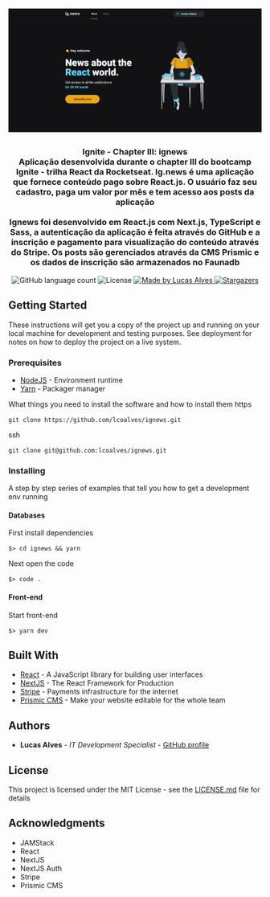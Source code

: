 <h1 align="center">
  <img alt="Ignite - Chapter III: ignews" title="Ignite - Chapter III: ignews" src=".github/ignews.png" width="800px" />
</h1>

<h3 align="center">
  Ignite - Chapter III: ignews
  <br>
  Aplicação desenvolvida durante o chapter III do bootcamp Ignite - trilha React da Rocketseat. Ig.news é uma aplicação que fornece conteúdo pago sobre React.js. O usuário faz seu cadastro, paga um valor por mês e tem acesso aos posts da aplicação
  <br>
  <br>
  Ignews foi desenvolvido em React.js com Next.js, TypeScript e Sass, a autenticação da aplicação é feita através do GitHub e a inscrição e pagamento para visualização do conteúdo através do Stripe. Os posts são gerenciados através da CMS Prismic e os dados de inscrição são armazenados no Faunadb
</h3>

<!-- <p align="center">See in action: <a href="https://www.notion.so/Desafio-02-Componentizando-a-aplica-o-b9f0f025c95b437699d0c3115f55b0f1">click here</a></p> -->

<p align="center">
  <img alt="GitHub language count" src="https://img.shields.io/github/languages/count/lcoalves/ignews?color=%2304D361">

  <img alt="License" src="https://img.shields.io/badge/license-MIT-%2304D361">

  <a href="https://github.com/lcoalves">
    <img alt="Made by Lucas Alves" src="https://img.shields.io/badge/made%20by-Lucas%20Alves-%2304D361">
  </a>

  <a href="https://github.com/lcoalves/ignews/stargazers">
    <img alt="Stargazers" src="https://img.shields.io/github/stars/lcoalves/ignews?style=social">
  </a>
</p>

## Getting Started

These instructions will get you a copy of the project up and running on your local machine for development and testing purposes. See deployment for notes on how to deploy the project on a live system.

### Prerequisites
- [NodeJS](https://nodejs.org/en/) - Environment runtime
- [Yarn](https://yarnpkg.com/getting-started/install) - Packager manager

What things you need to install the software and how to install them
https
```
git clone https://github.com/lcoalves/ignews.git
```
ssh
```
git clone git@github.com:lcoalves/ignews.git
```

### Installing

A step by step series of examples that tell you how to get a development env running

#### Databases
First install dependencies
```
$> cd ignews && yarn
```
Next open the code
```
$> code .
```

#### Front-end
Start front-end
```
$> yarn dev
```

## Built With

* [React](https://reactjs.org/docs/getting-started.html) - A JavaScript library for building user interfaces
* [NextJS](https://nextjs.org/docs) - The React Framework
for Production
* [Stripe](https://stripe.com/docs) - Payments infrastructure for the internet
* [Prismic CMS](https://prismic.io/docs) - Make your website editable for the whole team

## Authors

* **Lucas Alves** - *IT Development Specialist* - [GitHub profile](https://github.com/lcoalves)

## License

This project is licensed under the MIT License - see the [LICENSE.md](https://github.com/lcoalves/ignews/blob/master/LICENSE) file for details

## Acknowledgments

* JAMStack
* React
* NextJS
* NextJS Auth
* Stripe
* Prismic CMS
